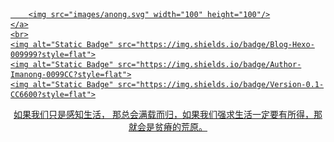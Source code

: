 <p align="center">
    <a href="https://blog.anong.top/">

        <img src="images/anong.svg" width="100" height="100"/>
    </a>
    <br>
    <img alt="Static Badge" src="https://img.shields.io/badge/Blog-Hexo-009999?style=flat">
    <img alt="Static Badge" src="https://img.shields.io/badge/Author-Imanong-0099CC?style=flat">
    <img alt="Static Badge" src="https://img.shields.io/badge/Version-0.1-CC6600?style=flat">
</p>


<p align="center">如果我们只是感知生活， 那总会满载而归，如果我们强求生活一定要有所得，那就会是贫瘠的荒原。</p>



